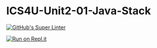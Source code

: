 # ICS4U-Unit2-01-Java-Stack
[![GitHub's Super Linter](https://github.com/Sean-McLeod/ICS4U-Unit2-01-Java-Stack/workflows/GitHub's%20Super%20Linter/badge.svg)](https://github.com/Sean-McLeod/ICS4U-Unit2-01-Java-Stack/actions)

[![Run on Repl.it](https://repl.it/badge/github/Sean-McLeod/ICS4U-Unit2-01-Java-Stack)](https://repl.it/github/ICS4U-Unit2-01-Java-Stack)
